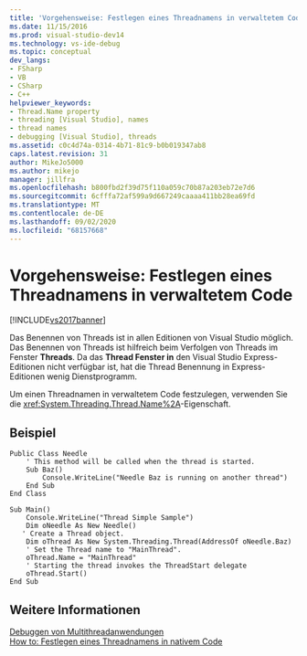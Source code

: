 ```yaml
---
title: 'Vorgehensweise: Festlegen eines Threadnamens in verwaltetem Code | Microsoft-Dokumentation'
ms.date: 11/15/2016
ms.prod: visual-studio-dev14
ms.technology: vs-ide-debug
ms.topic: conceptual
dev_langs:
- FSharp
- VB
- CSharp
- C++
helpviewer_keywords:
- Thread.Name property
- threading [Visual Studio], names
- thread names
- debugging [Visual Studio], threads
ms.assetid: c0c4d74a-0314-4b71-81c9-b0b019347ab8
caps.latest.revision: 31
author: MikeJo5000
ms.author: mikejo
manager: jillfra
ms.openlocfilehash: b800fbd2f39d75f110a059c70b87a203eb72e7d6
ms.sourcegitcommit: 6cfffa72af599a9d667249caaaa411bb28ea69fd
ms.translationtype: MT
ms.contentlocale: de-DE
ms.lasthandoff: 09/02/2020
ms.locfileid: "68157668"
---
```

# <a name="how-to-set-a-thread-name-in-managed-code"></a>Vorgehensweise: Festlegen eines Threadnamens in verwaltetem Code
[!INCLUDE[vs2017banner](../includes/vs2017banner.md)]

Das Benennen von Threads ist in allen Editionen von Visual Studio möglich. Das Benennen von Threads ist hilfreich beim Verfolgen von Threads im Fenster **Threads**. Da das **Thread Fenster in** den Visual Studio Express-Editionen nicht verfügbar ist, hat die Thread Benennung in Express-Editionen wenig Dienstprogramm.  
  
 Um einen Threadnamen in verwaltetem Code festzulegen, verwenden Sie die <xref:System.Threading.Thread.Name%2A>-Eigenschaft.  
  
## <a name="example"></a>Beispiel  
  
```  
Public Class Needle  
    ' This method will be called when the thread is started.  
    Sub Baz()  
        Console.WriteLine("Needle Baz is running on another thread")  
    End Sub  
End Class  
  
Sub Main()  
    Console.WriteLine("Thread Simple Sample")  
    Dim oNeedle As New Needle()  
   ' Create a Thread object.   
    Dim oThread As New System.Threading.Thread(AddressOf oNeedle.Baz)  
    ' Set the Thread name to "MainThread".  
    oThread.Name = "MainThread"  
    ' Starting the thread invokes the ThreadStart delegate  
    oThread.Start()  
End Sub  
```  
  
## <a name="see-also"></a>Weitere Informationen  
 [Debuggen von Multithreadanwendungen](../debugger/debug-multithreaded-applications-in-visual-studio.md)   
 [How to: Festlegen eines Threadnamens in nativem Code](../debugger/how-to-set-a-thread-name-in-native-code.md)
